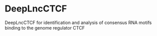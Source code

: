 # DeepLncCTCF
DeepLncCTCF for identification and analysis of consensus RNA motifs binding to the genome regulator CTCF
